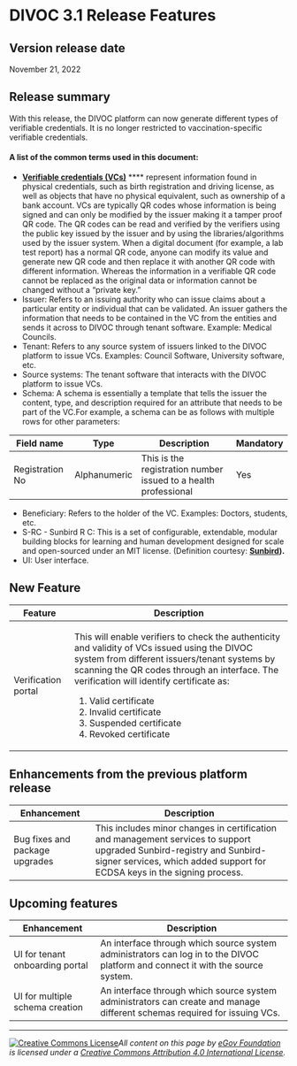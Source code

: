 # DIVOC 3.1 Release Features

## Version release date

November 21, 2022

## Release summary&#x20;

With this release, the DIVOC platform can now generate different types of verifiable credentials. It is no longer restricted to vaccination-specific verifiable credentials.

#### A list of the common terms used in this document:

* [**Verifiable credentials (VCs)**](https://www.w3.org/TR/vc-data-model/) **** represent information found in physical credentials, such as birth registration and driving license, as well as objects that have no physical equivalent, such as ownership of a bank account. VCs are typically QR codes whose information is being signed and can only be modified by the issuer making it a tamper proof QR code. The QR codes can be read and verified by  the verifiers using the public key issued by the issuer and by using the libraries/algorithms used by the issuer system. When a digital document (for example, a lab test report) has a normal QR code, anyone can modify its value and generate new QR code and then replace it with another QR code with different information. Whereas the information in a verifiable QR code cannot be replaced as the original data or information cannot be changed without a “private key.”
* Issuer: Refers to an issuing authority who can issue claims about a particular entity or individual that can be validated. An issuer gathers the information that needs to be contained in the VC from the entities and sends it across to DIVOC through tenant software. Example: Medical Councils.
* Tenant: Refers to any source system of issuers linked to the DIVOC platform to issue VCs. Examples: Council Software, University software, etc.
* Source systems: The tenant software that interacts with the DIVOC platform to issue VCs.
* Schema: A schema is essentially a template that tells the issuer the content, type, and description required for an attribute that needs to be part of the VC.For example, a schema can be as follows with multiple rows for other parameters:

| Field name      | Type         | Description                                                     | Mandatory |
| --------------- | ------------ | --------------------------------------------------------------- | --------- |
| Registration No | Alphanumeric | This is the registration number issued to a health professional | Yes       |

* Beneficiary: Refers to the holder of the VC. Examples: Doctors, students, etc.
* S-RC - Sunbird R C: This is a set of configurable, extendable, modular building blocks for learning and human development designed for scale and open-sourced under an MIT license. (Definition courtesy: [**Sunbird**](https://sunbird.org/about-us)**).**
* UI: User interface.

## New Feature

| Feature             | Description                                                                                                                                                                                                                                                                                                                                                                     |
| ------------------- | ------------------------------------------------------------------------------------------------------------------------------------------------------------------------------------------------------------------------------------------------------------------------------------------------------------------------------------------------------------------------------- |
| Verification portal | <p>This will enable verifiers to check the authenticity and validity of VCs issued using the DIVOC system from different issuers/tenant systems by scanning the QR codes through an interface. The verification will identify certificate as:  </p><ol><li>Valid certificate </li><li>Invalid certificate </li><li>Suspended certificate </li><li>Revoked certificate</li></ol> |

## **Enhancements from the previous platform release**

| Enhancement                    | Description                                                                                                                                                                                       |
| ------------------------------ | ------------------------------------------------------------------------------------------------------------------------------------------------------------------------------------------------- |
| Bug fixes and package upgrades | This includes minor changes in certification and management services to support upgraded Sunbird-registry and Sunbird-signer services, which added support for ECDSA keys in the signing process. |

## **Upcoming features**

| Enhancement                     | Description                                                                                                                     |
| ------------------------------- | ------------------------------------------------------------------------------------------------------------------------------- |
| UI for tenant onboarding portal | An interface through which source system administrators can log in to the DIVOC platform and connect it with the source system. |
| UI for multiple schema creation | An interface through which source system administrators can create and manage different schemas required for issuing VCs.       |

****

[![Creative Commons License](https://i.creativecommons.org/l/by/4.0/80x15.png)](http://creativecommons.org/licenses/by/4.0/)_All content on this page by_ [_eGov Foundation_](https://egov.org.in/) _is licensed under a_ [_Creative Commons Attribution 4.0 International License_](http://creativecommons.org/licenses/by/4.0/)_._
